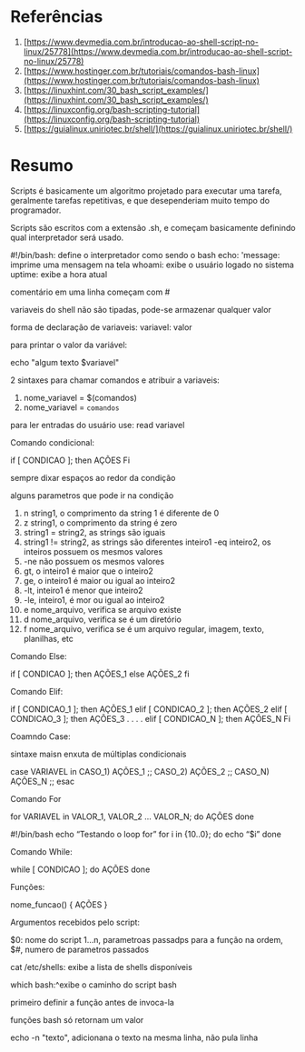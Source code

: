# Referências

1. [https://www.devmedia.com.br/introducao-ao-shell-script-no-linux/25778](https://www.devmedia.com.br/introducao-ao-shell-script-no-linux/25778)
2. [https://www.hostinger.com.br/tutoriais/comandos-bash-linux](https://www.hostinger.com.br/tutoriais/comandos-bash-linux)
3. [https://linuxhint.com/30_bash_script_examples/](https://linuxhint.com/30_bash_script_examples/)
4. [https://linuxconfig.org/bash-scripting-tutorial](https://linuxconfig.org/bash-scripting-tutorial)
5. [https://guialinux.uniriotec.br/shell/](https://guialinux.uniriotec.br/shell/)

# Resumo

Scripts é basicamente um algoritmo projetado para executar uma tarefa, geralmente tarefas repetitivas, e que desependeriam muito tempo do programador.

Scripts são escritos com a extensão .sh, e começam basicamente definindo qual interpretador será usado.

#!/bin/bash: define o interpretador como sendo o bash
echo: 'message: imprime uma mensagem na tela
whoami: exibe o usuário logado no sistema
uptime: exibe a hora atual

comentário em uma linha começam com #

variaveis do shell não são tipadas, pode-se armazenar qualquer valor

forma de declaração de variaveis: variavel: valor

para printar o valor da variável:

echo "algum texto $variavel"

2 sintaxes para chamar comandos e atribuir a variaveis:

1. nome_variavel = $(comandos)
2. nome_variavel = `comandos`

para ler entradas do usuário use: read variavel

Comando condicional:

if [ CONDICAO ];
then
  AÇÕES
Fi

sempre dixar espaços ao redor da condição

alguns parametros que pode ir na condição

1. n string1, o comprimento da string 1 é diferente de 0
2. z string1, o comprimento da string é zero
3. string1 = string2, as strings são iguais
4. string1 != string2, as strings são diferentes
inteiro1 -eq inteiro2, os inteiros possuem os mesmos valores
5. -ne não possuem os mesmos valores
6. gt, o inteiro1 é maior que o inteiro2
7. ge, o inteiro1 é maior ou igual ao inteiro2
8. -lt, inteiro1 é menor que inteiro2
9. -le, inteiro1, é mor ou igual ao inteiro2
10. e nome_arquivo, verifica se arquivo existe
11. d nome_arquivo, verifica se é um diretório
12. f nome_arquivo, verifica se é um arquivo regular, imagem, texto, planilhas, etc

Comando Else:

if [ CONDICAO ];
   then
       AÇÕES_1
  else
      AÇÕES_2
fi

Comando Elif:

if [ CONDICAO_1 ];
 then
  AÇÕES_1
 elif [ CONDICAO_2 ];
 then
   AÇÕES_2
 elif [ CONDICAO_3 ];
 then
   AÇÕES_3
              .
              .
              .
              .
 elif [ CONDICAO_N ];
 then
  AÇÕES_N
Fi

Coamndo Case:

sintaxe maisn enxuta de múltiplas condicionais

case VARIAVEL in
  CASO_1)
    AÇÕES_1
  ;;
  CASO_2)
     AÇÕES_2
  ;;
  CASO_N)
    AÇÕES_N
;;
esac

Comando For

for VARIAVEL in VALOR_1, VALOR_2 … VALOR_N;
  do
       AÇÕES
  done

#!/bin/bash
 echo “Testando o loop for”
 for i in {10..0};
 do
   echo “$i”
 done

Comando While:

while [ CONDICAO ];
     do
        AÇÕES
  done

Funções:

nome_funcao()
  {
      AÇÕES
}

Argumentos recebidos pelo script:

$0: nome do script
$1...$n, parametroas passadps para a função na ordem,
$#, numero de parametros passados

cat /etc/shells: exibe a lista de shells disponíveis

which bash:^exibe o caminho do script bash

primeiro definir a função antes de invoca-la

funções bash só retornam um valor

echo -n "texto", adicionana o texto na mesma linha, não pula linha
